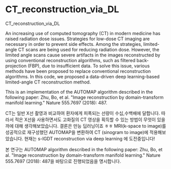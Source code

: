 # CT_reconstruction_via_DL
CT_reconstruction_via_DL


An increasing use of computed tomography (CT) in modern medicine has raised radiation dose issues. 
Strategies for low-dose CT imaging are necessary in order to prevent side effects. 
Among the strategies, limited-angle CT scans are being used for reducing radiation dose. 
However, the limited angle scans cause severe artifacts in the images reconstructed by using conventional reconstruction algorithms, 
such as filtered back-projection (FBP), due to insufficient data. 
To solve this issue, various methods have been proposed to replace conventional reconstruction algorithms. 
In this code, we proposed a data-driven deep learning-based limited-angle CT reconstruction method.

This is an implementation of the AUTOMAP algorithm described in the following paper: Zhu, Bo, et al. "Image reconstruction by domain-transform manifold learning." Nature 555.7697 (2018): 487.

CT는 일반 X선 촬영과 비교하여 환자에게 피폭되는 선량이 수십,수백배에 달합니다.
따라서 적은 X선을 사용하면서도 고화질의 CT 영상을 획득할 수 있는 방법이 무엇이 있을까에 대해 생각해보았습니다.
결론은 만능 딥러닝이죠 ㅎㅎ
MRI(k-space to image)를 성공적으로 재구성했던 AUTOMAP을 변환하여 CT (sinogram to image)에 적용해보았습니다.
현재는 s-IGDT reconstruction via deep learning 에 도전중입니다!

본 연구는 AUTOMAP algorithm described in the following paper: Zhu, Bo, et al. "Image reconstruction by domain-transform manifold learning." Nature 555.7697 (2018): 487을 바탕으로 진행되었음을 명시합니다.
